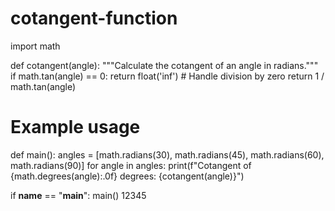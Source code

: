 # cotangent-function
import math

def cotangent(angle):
    """Calculate the cotangent of an angle in radians."""
    if math.tan(angle) == 0:
        return float('inf')  # Handle division by zero
    return 1 / math.tan(angle)

# Example usage
def main():
    angles = [math.radians(30), math.radians(45), math.radians(60), math.radians(90)]
    for angle in angles:
        print(f"Cotangent of {math.degrees(angle):.0f} degrees: {cotangent(angle)}")

if __name__ == "__main__":
    main()
12345
